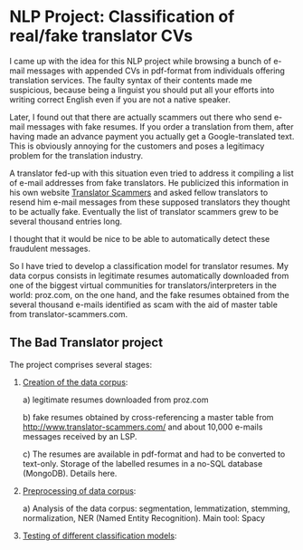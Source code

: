 
# NLP Project: Classification of real/fake translator CVs

I came up with the idea for this NLP project while browsing a bunch of e-mail messages with appended CVs in pdf-format from individuals offering translation services. The faulty syntax of their contents made me suspicious, because being a linguist you should put all your efforts into writing correct English even if you are not a native speaker.

Later, I found out that there are actually scammers out there who send e-mail messages with fake resumes. If you order a translation from them, after having made an advance payment you actually get a Google-translated text. This is obviously annoying for the customers and poses a legitimacy problem for the translation industry. 

A translator fed-up with this situation even tried to address it compiling a list of e-mail addresses from fake translators. He publicized this information in his own website [Translator Scammers](http://www.translator-scammers.com/) and asked fellow translators to resend him e-mail messages from these supposed translators they thought to be actually fake. Eventually the list of translator scammers grew to be several thousand entries long.

I thought that it would be nice to be able to automatically detect these fraudulent messages.

So I have tried to develop a classification model for translator resumes. My data corpus consists in legitimate resumes automatically downloaded from one of the biggest virtual communities for translators/interpreters in the world: proz.com, on the one hand, and the fake resumes obtained from the several thousand e-mails identified as scam with the aid of master table from translator-scammers.com.

## The Bad Translator project

The project comprises several stages:

1. [Creation of the data corpus](dataset-prep/):

    a) legitimate resumes downloaded from proz.com

    b) fake resumes obtained by cross-referencing a master table from http://www.translator-scammers.com/ and about 10,000 e-mails messages received by an LSP.

    c) The resumes are available in pdf-format and had to be converted to text-only. Storage of the labelled resumes in a no-SQL database (MongoDB). Details here.


2. [Preprocessing of data corpus](analysis/):

    a) Analysis of the data corpus: segmentation, lemmatization, stemming, normalization, NER (Named Entity Recognition). Main tool: Spacy


3. [Testing of different classification models](models/):
